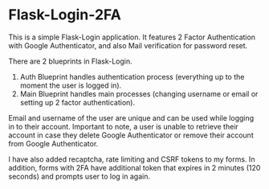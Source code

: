 # Flask-Login-2FA
This is a simple Flask-Login application.
It features 2 Factor Authentication with Google Authenticator, and also Mail verification for password reset. 

There are 2 blueprints in Flask-Login.
1. Auth Blueprint handles authentication process (everything up to the moment the user is logged in).
2. Main Blueprint handles main processes (changing username or email or setting up 2 factor authentication).

Email and username of the user are unique and can be used while logging in to their account. 
Important to note, a user is unable to retrieve their account in case they delete Google Authenticator or remove their account from Google Authenticator.

I have also added recaptcha, rate limiting and CSRF tokens to my forms.
In addition, forms with 2FA have additional token that expires in 2 minutes (120 seconds) and prompts user to log in again.
